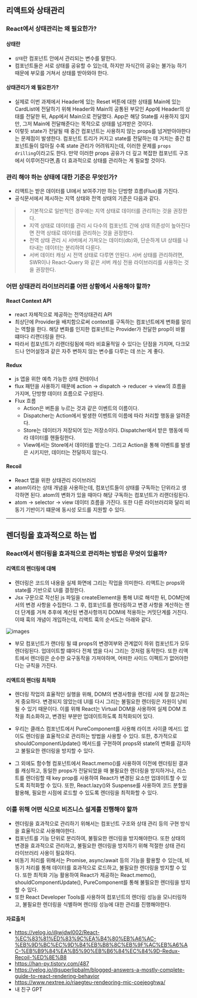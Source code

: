 ## 리액트와 상태관리
### React에서 상태관리는 왜 필요한가?

#### 상태란
- `상태`란 컴포넌트 안에서 관리되는 변수를 말한다.
- 컴포넌트들은 서로 상태를 공유할 수 있는데, 하지만 자식간의 공유는 불가능 하기 때문에 부모를 거쳐서 상태를 받아와야 한다. 

#### 상태관리가 왜 필요한가?
- 실제로 이번 과제에서 Header에 있는 Reset 버튼에 대한 상태를 Main에 있는 CardList에 전달하기 위해 Header와 Main의 공통된 부모인 App에 Header의 상태를 전달한 뒤, App에서 Main으로 전달했다. App은 해당 State를 사용하지 않지만, 그저 Main에 전달해준다는 목적으로 상태를 넘겨받은 것이다.
- 이렇듯 state가 전달될 때 중간 컴포넌트는 사용하지 않는 props를 넘겨받아야한다는 문제점이 발생한다. 컴포넌트 트리가 커지고 state를 전달하는 데 거치는 중간 컴포넌트들이 많아질 수록 state 관리가 어려워지는데, 이러한 문제를 `props drilling`이라고도 한다. 만약 이러한 props 공유가 더 깊고 복잡한 컴포넌트 구조에서 이루어진다면,좀 더 효과적으로 상태를 관리하는 게 필요할 것이다.


### 관리 해야 하는 상태에 대한 기준은 무엇인가?
- 리액트는 받은 데이터를 UI에서 보여주기만 하는 단방향 흐름(Flux)를 가진다.
- 공식문서에서 제시하는 지역 상태와 전역 상태의 기준은 다음과 같다.
>- 기본적으로 일반적인 경우에는 지역 상태로 데이터를 관리하는 것을 권장한다.
>- 지역 상태로 데이터를 관리 시 다수의 컴포넌트 간에 상태 의존성이 높아진다면 전역 상태로 데이터를 관리하는 것을 권장한다.
>- 전역 상태 관리 시 서버에서 가져오는 데이터(db)와, 단순하게 UI 상태를 나타내는 데이터는 분리하여 다룬다.
>- 서버 데이터 캐싱 시 전역 상태로 다루면 안된다. 서버 상태를 관리하려면, SWR이나 React-Query 와 같은 서버 캐싱 전용 라이브러리를 사용하는 것을 권장한다.


### 어떤 상태관리 라이브러리를 어떤 상황에서 사용해야 할까?

#### React Context API
- react 자체적으로 제공하는 전역상태관리 API
- 최상단에 Provider을 배치함으로써 context를 구독하는 컴포넌트에게 변화를 알리는 역할을 한다. 해당 변화를 인지한 컴포넌트는 Provider가 전달한 prop이 바뀔 떄마다 리랜더링을 한다. 
- 따라서 컴포넌트가 리랜더링됨에 따라 비효율적일 수 있다는 단점을 가지며, 다크모드나 언어설정과 같은 자주 변하지 않는 변수를 다루는 데 쓰는 게 좋다.


#### Redux
- js 앱을 위한 예측 가능한 상태 컨테이너
- flux 패턴을 사용하기 때문에 action → dispatch → reducer → view의 흐름을 가지며, 단방향 데이터 흐름으로 구성된다.
- Flux 흐름
    - Action은 버튼을 누르는 것과 같은 이벤트의 이름이다.
    - Dispatcher는 Action에서 발생한 이벤트의 이름에 따라 처리할 행동을 알려준다.
    - Store는 데이터가 저장되어 있는 저장소이다. Dispatcher에서 받은 행동에 따라 데이터를 핸들링한다.
    - View에서는 Store에서 데이터를 받는다. 그리고 Action을 통해 이벤트를 발생은 시키지만, 데이터는 전달하지 않는다.

#### Recoil
- React 앱을 위한 상태관리 라이브러리
- atom이라는 상태 개념을 사용하는데, 컴포넌트들이 상태를 구독하는 단위라고 생각하면 된다. atom의 변화가 있을 때마다 해당 구독하는 컴포넌트가 리랜더링된다.
- atom → selector → view 데이터 흐름을 가진다. 또한 다른 라이브러리와 달리 비동기 기반이기 떄문에 동시성 모드를 지원할 수 있다.

 * * *
## 렌더링을 효과적으로 하는 법
### React에서 렌더링을 효과적으로 관리하는 방법은 무엇이 있을까?
#### 리액트의 렌더링에 대해
- 렌더링은 코드의 내용을 실제 화면에 그리는 작업을 의미한다. 리액트는 props와 state를 기반으로 UI를 결정한다.
- Jsx 구문으로 작선된 js 파일을 createElement을 통해 UI로 해석한 뒤, DOM단에서의 변경 사항을 수집한다. 그 후, 컴포넌트를 렌더링하고 변경 사항을 계산하는 렌더 단계를 거쳐 추후에 계산된 변경사항까지 DOM에 적용하는 커밋단계를 거친다. 이때 훅의 개념이 개입하는데, 리액트 훅의 순서도는 아래와 같다. 

![images](https://blog.isquaredsoftware.com/images/2020-05-react-rendering-behavior/hook-flow-west.png)

- 부모 컴포넌트가 랜더링 될 떄 props의 변경여부와 관계없이 하위 컴포넌트가 모두 렌더링된다. 업데이트할 떄마다 전체 앱을 다시 그리는 것처럼 동작한다. 또한 리액트에서 렌더링은 순수한 요구동작을 가져야하며, 어떠한 사이드 이펙트가 없어야한다는 규칙을 가진다.

#### 리액트의 렌더링 최적화
- 렌더링 작업의 효율적인 실행을 위해, DOM의 변경사항을 렌더링 시에 잘 참고하는 게 중요하다. 변경되지 않았는데 UI를 다시 그리는 불필요한 렌더링은 자원이 낭비될 수 있기 때문이다. 이를 위해 React는 Virtual DOM을 사용하여 실제 DOM 조작을 최소화하고, 변경된 부분만 업데이트하도록 최적화되어 있다.

- 우리는 클래스 컴포넌트에서 PureComponent를 사용해 라이프 사이클 메서드 없이도 렌더링을 효율적으로 관리하는 방법을 사용할 수 있다. 또한, 추가적으로 shouldComponentUpdate() 메서드를 구현하여 props와 state의 변화를 감지하고 불필요한 렌더링을 방지할 수 있다.
- 그 외에도 함수형 컴포넌트에서 React.memo()를 사용하여 이전에 렌더링된 결과를 캐싱하고, 동일한 props가 전달되었을 때 불필요한 렌더링을 방지하거나, 리스트를 렌더링할 때 key prop를 사용하여 React가 변경된 요소만 업데이트할 수 있도록 최적화할 수 있다. 또한, React.lazy()와 Suspense를 사용하여 코드 분할을 활용해, 필요한 시점에 로드할 수 있도록 렌더링을 최적화할 수 있다.


### 이를 위해 어떤 식으로 비즈니스 설계를 진행해야 할까

- 렌더링을 효과적으로 관리하기 위해서는 컴포넌트 구조와 상태 관리 등의 구현 방식을 효율적으로 사용해야한다.
- 컴포넌트를 기능 단위로 분리하여, 불필요한 렌더링을 방지해야한다. 또한 상태의 변경을 효과적으로 관리하고, 불필요한 렌더링을 방지하기 위해 적절한 상태 관리 라이브러리 사용이 필요하다.
- 비동기 처리를 위해서는 Promise, async/await 등의 기능을 활용할 수 있는데, 비동기 처리를 통해 데이터를 효과적으로 로드하고, 불필요한 렌더링을 방지할 수 있다. 또한 최적화 기능 활용하여 React가 제공하는 React.memo(), shouldComponentUpdate(), PureComponent를 통해 불필요한 렌더링을 방지할 수 있다.
- 또한 React Developer Tools를 사용하여 컴포넌트의 렌더링 성능을 모니터링하고, 불필요한 렌더링을 식별하며 렌더링 성능에 대한 관리를 진행해야한다.



#### 자료출처
- https://velog.io/@wjdwl002/React-%EC%83%81%ED%83%9C%EA%B4%80%EB%A6%AC-%EB%9D%BC%EC%9D%B4%EB%B8%8C%EB%9F%AC%EB%A6%AC-%EB%B9%84%EA%B5%90%EB%B6%84%EC%84%9D-Redux-Recoil-%ED%8E%B8
- https://han-py.tistory.com/487
- https://velog.io/@superlipbalm/blogged-answers-a-mostly-complete-guide-to-react-rendering-behavior
- https://www.nextree.io/riaegteu-rendeoring-mic-coejeoghwa/
- 내 친구 GPT